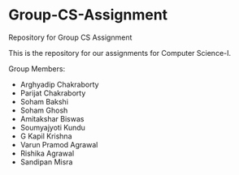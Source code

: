 # Group-CS-Assignment
Repository for Group CS Assignment

This is the repository for our assignments for Computer Science-I.

Group Members:  
* Arghyadip Chakraborty  
* Parijat Chakraborty  
* Soham Bakshi  
* Soham Ghosh  
* Amitakshar Biswas  
* Soumyajyoti Kundu  
* G Kapil Krishna  
* Varun Pramod Agrawal  
* Rishika Agrawal  
* Sandipan Misra  
